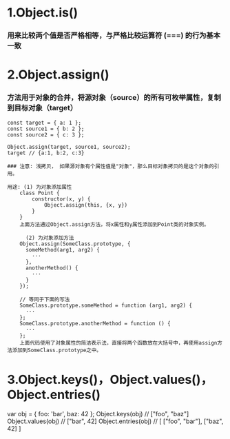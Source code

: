 
# 1.Object.is()

### 用来比较两个值是否严格相等，与严格比较运算符 (===) 的行为基本一致

# 2.Object.assign()

### 方法用于对象的合并，将源对象（source）的所有可枚举属性，复制到目标对象（target）

    const target = { a: 1 };
    const source1 = { b: 2 };
    const source2 = { c: 3 };

    Object.assign(target, source1, source2);
    target // {a:1, b:2, c:3}

    ### 注意: 浅拷贝， 如果源对象有个属性值是"对象"，那么目标对象拷贝的是这个对象的引用。

    用途: (1) 为对象添加属性
        class Point {
            constructor(x, y) {
                Object.assign(this, {x, y})
            }
        }
        上面方法通过Object.assign方法，将x属性和y属性添加到Point类的对象实例。

          (2) 为对象添加方法
        Object.assign(SomeClass.prototype, {
          someMethod(arg1, arg2) {
            ···
          },
          anotherMethod() {
            ···
          }
        });

        // 等同于下面的写法
        SomeClass.prototype.someMethod = function (arg1, arg2) {
          ···
        };
        SomeClass.prototype.anotherMethod = function () {
          ···
        };
        上面代码使用了对象属性的简洁表示法，直接将两个函数放在大括号中，再使用assign方法添加到SomeClass.prototype之中。

# 3.Object.keys()，Object.values()，Object.entries()

  var obj = { foo: 'bar', baz: 42 };
  Object.keys(obj)
  // ["foo", "baz"]
  Object.values(obj)
  // ["bar", 42]
  Object.entries(obj)
  // [ ["foo", "bar"], ["baz", 42] ]

